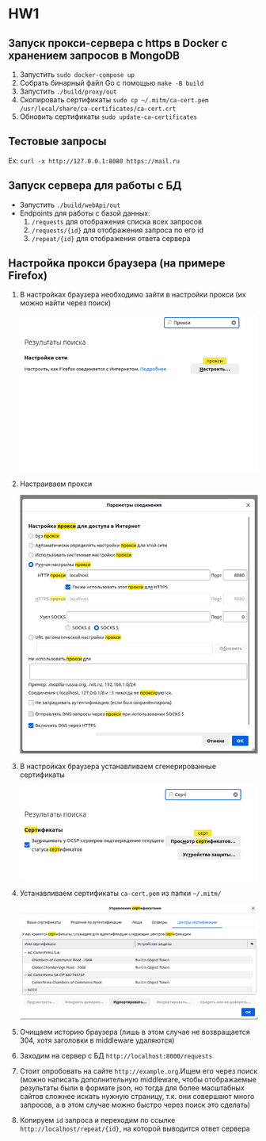 # HW1

## Запуск прокси-сервера с https в Docker с хранением запросов в MongoDB

1) Запустить `sudo docker-compose up`
2) Собрать бинарный файл Go c помощью `make -B build`
3) Запустить `./build/proxy/out`
4) Скопировать сертификаты `sudo cp ~/.mitm/ca-cert.pem /usr/local/share/ca-certificates/ca-cert.crt`
5) Обновить сертификаты `sudo update-ca-certificates`

## Тестовые запросы

Ex: `curl -x http://127.0.0.1:8080 https://mail.ru`

## Запуск сервера для работы с БД

* Запустить `./build/webApi/out`
* Endpoints для работы с базой данных:
  1. `/requests` для отображения списка всех запросов
  2. `/requests/{id}` для отображения запроса по его id
  3. `/repeat/{id}` для отображения ответа сервера

## Настройка прокси браузера (на примере Firefox)

1. В настройках браузера необходимо зайти в настройки прокси (их можно найти через поиск)

   ![Прокси в настройках браузера](./images/img1.png)

2. Настраиваем прокси

   ![Настройка прокси](./images/img2.png)

3. В настройках браузера устанавливаем сгенерированные сертификаты

   ![Установка сертификатов в настройках браузера](./images/img3.png)

4. Устанавливаем сертификаты `ca-cert.pem` из папки `~/.mitm/`

   ![Установка сертификатов ](./images/img4.png)

5. Очищаем историю браузера (лишь в этом случае не возвращается 304, хотя заголовки в middleware удаляются)

6. Заходим на сервер с БД `http://localhost:8000/requests`
7. Стоит опробовать на сайте `http://example.org`.Ищем его через поиск (можно написать дополнительную middleware, чтобы отображаемые результаты были в формате json, но тогда для более масштабных сайтов сложнее искать нужную страницу, т.к. они совершают много запросов, а в этом случае можно быстро через поиск это сделать)
8. Копируем `id` запроса и переходим по ссылке `http://localhost/repeat/{id}`, на которой выводится ответ сервера
